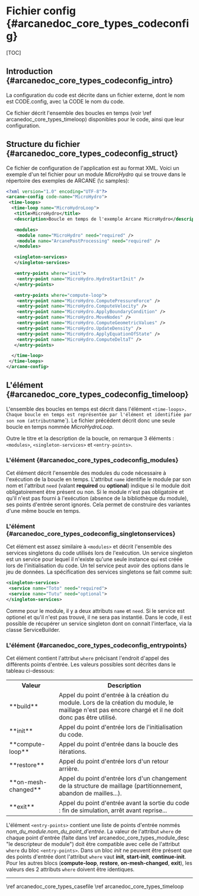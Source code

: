 ﻿# Fichier config {#arcanedoc_core_types_codeconfig}

[TOC]

## Introduction {#arcanedoc_core_types_codeconfig_intro}

<!-- présente le fichier de configuration d'un exécutable -->
<!-- réalisé avec la plate-forme %Arcane. Ce fichier contient entre autre la description des -->
<!-- boucles en temps disponibles. -->

La configuration du code est décrite dans un fichier externe,
dont le nom est CODE.config, avec \a CODE le nom du code.
  
Ce fichier décrit l'ensemble des boucles en temps
(voir \ref arcanedoc_core_types_timeloop) disponibles pour
le code, ainsi que leur configuration.

## Structure du fichier {#arcanedoc_core_types_codeconfig_struct}

Ce fichier de configuration de l'application est au format XML.
Voici un exemple d'un tel fichier pour un module <em>MicroHydro</em> qui
se trouve dans le répertoire des exemples de ARCANE (\c samples):

```xml
<?xml version="1.0" encoding="UTF-8"?>
<arcane-config code-name="MicroHydro">
 <time-loops>
  <time-loop name="MicroHydroLoop">
   <title>MicroHydro</title>
   <description>Boucle en temps de l'exemple Arcane MicroHydro</description>

   <modules>
    <module name="MicroHydro" need="required" />
    <module name="ArcanePostProcessing" need="required" />
   </modules>

   <singleton-services>
   </singleton-services>

   <entry-points where="init">
    <entry-point name="MicroHydro.HydroStartInit" />
   </entry-points>

   <entry-points where="compute-loop">
    <entry-point name="MicroHydro.ComputePressureForce" />
    <entry-point name="MicroHydro.ComputeVelocity" />
    <entry-point name="MicroHydro.ApplyBoundaryCondition" />
    <entry-point name="MicroHydro.MoveNodes" />
    <entry-point name="MicroHydro.ComputeGeometricValues" />
    <entry-point name="MicroHydro.UpdateDensity" />
    <entry-point name="MicroHydro.ApplyEquationOfState" />
    <entry-point name="MicroHydro.ComputeDeltaT" />
   </entry-points>

  </time-loop>
 </time-loops>
</arcane-config>
```

## L'élément <time-loops>  {#arcanedoc_core_types_codeconfig_timeloop}

L'ensemble des boucles en temps est décrit dans l'élément
`<time-loops>. Chaque boucle en temps est représentée
par l'élément `<time-loop>` et identifiée par son nom (attribut
`name`). Le fichier précédent décrit donc une seule boucle en temps 
nommée <em>MicroHydroLoop</em>.
  
Outre le titre et la description de la boucle, on remarque 3 éléments :
`<modules>`, `<singleton-services>` et `<entry-points>`.

### L'élément <modules> {#arcanedoc_core_types_codeconfig_modules}

Cet élément décrit l'ensemble des modules du code nécessaire à
l'exécution de la boucle en temps. L'attribut `name` identifie
le module par son nom et l'attribut `need` (valant **required**
ou **optional**) indique si le module doit obligatoirement être
présent ou non. Si le module n'est pas obligatoire et qu'il
n'est pas fourni à l'exécution (absence de la bibliothèque
du module), ses points d'entrée seront ignorés. Cela permet
de construire des variantes d'une même boucle en temps.

### L'élément <singleton-services> {#arcanedoc_core_types_codeconfig_singletonservices}

Cet élément est assez similaire à `<modules>` et décrit
l'ensemble des services singletons du code utilisés lors
de l'exécution. Un service singleton est un service pour lequel il
n'existe qu'une seule instance qui est créée lors de
l'initialisation du code. Un tel service peut avoir des options dans
le jeu de données. La spécification des services singletons se fait
comme suit:

```xml
<singleton-services>
 <service name="Toto" need="required">
 <service name="Tutu" need="optional">
</singleton-services>
```
  
Comme pour le module, il y a deux attributs `name`
et `need`. Si le service est optionel et qu'il n'est pas trouvé,
il ne sera pas instantié. Dans le code, il est possible de
récupérer un service singleton dont on connait l'interface, via
la classe ServiceBuilder.

### L'élément <entry-points> {#arcanedoc_core_types_codeconfig_entrypoints}

Cet élément contient l'attribut `where` précisant
l'endroit d'appel des différents points d'entrée. Les valeurs possibles
sont décrites dans le tableau ci-dessous:

<table>

<tr>
<th>Valeur</th>
<th>Description</th>
</tr>

<tr>
<td> **build** </td>
<td>Appel du point d'entrée à la création du module. Lors
de la création du module, le maillage n'est pas encore chargé et il
ne doit donc pas être utilisé.</td>
</tr>

<tr>
<td> **init** </td>
<td>Appel du point d'entrée lors de l'initialisation du code.</td>
</tr>

<tr>
<td> **compute-loop** </td>
<td>Appel du point d'entrée dans la boucle des itérations.</td>
</tr>

<tr>
<td> **restore** </td>
<td>Appel du point d'entrée lors d'un retour arrière.</td>
</tr>

<tr>
<td> **on-mesh-changed** </td>
<td>Appel du point d'entrée lors d'un changement 
de la structure de maillage (partitionnement, abandon de
mailles...).</td>
</tr>

<tr>
<td> **exit** </td>
<td>Appel du point d'entrée avant la sortie
du code : fin de simulation, arrêt avant reprise...</td>
</tr>

</table>

L'élément `<entry-points>` contient une liste de points d'entrée
nommés *nom_du_module.nom_du_point_d'entrée*. La valeur de l'attribut
`where` de chaque point d'entrée (faite dans \ref
arcanedoc_core_types_module_desc "le descripteur de module") doit être compatible
avec celle de l'attribut `where` du bloc `<entry-points>`. Dans un
bloc *init* ne peuvent être présent que des points d'entrée dont
l'attribut `where` vaut **init**, **start-init**,
**continue-init**. Pour les autres blocs (**compute-loop**,
**restore**, **on-mesh-changed**, **exit**), les valeurs des 2
attributs `where` doivent être identiques.


____

<div class="section_buttons">
<span class="back_section_button">
\ref arcanedoc_core_types_casefile
</span>
<span class="next_section_button">
\ref arcanedoc_core_types_timeloop
</span>
</div>